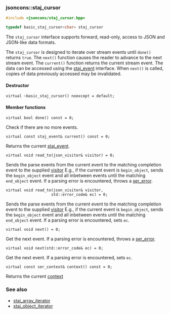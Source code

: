 ### jsoncons::staj_cursor

```c++
#include <jsoncons/staj_cursor.hpp>

typedef basic_staj_cursor<char> staj_cursor
```

The `staj_cursor` interface supports forward, read-only, access to JSON and JSON-like data formats.

The `staj_cursor` is designed to iterate over stream events until `done()` returns `true`.
The `next()` function causes the reader to advance to the next stream event. The `current()` function
returns the current stream event. The data can be accessed using the [staj_event](staj_event.md) 
interface. When `next()` is called, copies of data previously accessed may be invalidated.

#### Destructor

    virtual ~basic_staj_cursor() noexcept = default;

#### Member functions

    virtual bool done() const = 0;
Check if there are no more events.

    virtual const staj_event& current() const = 0;
Returns the current [staj_event](staj_event.md).

    virtual void read_to(json_visitor& visitor) = 0;
Sends the parse events from the current event to the
matching completion event to the supplied [visitor](basic_json_visitor.md)
E.g., if the current event is `begin_object`, sends the `begin_object`
event and all inbetween events until the matching `end_object` event.
If a parsing error is encountered, throws a [ser_error](ser_error.md).

    virtual void read_to(json_visitor& visitor,
                        std::error_code& ec) = 0;
Sends the parse events from the current event to the
matching completion event to the supplied [visitor](basic_json_visitor.md)
E.g., if the current event is `begin_object`, sends the `begin_object`
event and all inbetween events until the matching `end_object` event.
If a parsing error is encountered, sets `ec`.

    virtual void next() = 0;
Get the next event. If a parsing error is encountered, throws a [ser_error](ser_error.md).

    virtual void next(std::error_code& ec) = 0;
Get the next event. If a parsing error is encountered, sets `ec`.

    virtual const ser_context& context() const = 0;
Returns the current [context](ser_context.md)

### See also

- [staj_array_iterator](staj_array_iterator.md) 
- [staj_object_iterator](staj_object_iterator.md)

